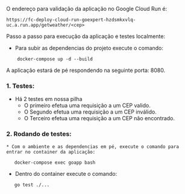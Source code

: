 O endereço para validação da aplicação no Google Cloud Run é:
```
https://fc-deploy-cloud-run-goexpert-hzdsmkxvlq-uc.a.run.app/getweather/<cep>
```
Passo a passo para execução da aplicação e testes localmente:

* Para subir as dependencias do projeto execute o comando:
```
    docker-compose up -d --build
```
A aplicação estará de pé respondendo na seguinte porta: 8080.

### 1. Testes:
* Há 2 testes em nossa pilha
  * O primeiro efetua uma requisição a um CEP valido.
  * O Segundo efetua uma  requisição a um CEP inválido.
  * O Terceiro efetua uma requisição a um CEP não encontrado.    

### 2. Rodando de testes:
    * Com o ambiente e as dependencias em pé, execute o comando para entrar no container da aplicação:
```
   docker-compose exec goapp bash
```
* Dentro do container execute o comando:
```
   go test ./...
```
